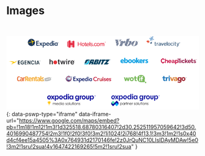 # Images


<img src="https://cdn.photoswipe.com/photoswipe-demo-images/photos/map-thumb.png" alt="" data-pswp-type="iframe" data-iframe-url="https://www.google.com/maps/embed?pb=!1m18!1m12!1m3!1d325518.68780316407!2d30.252511957059642!3d50.4016990487754!2m3!1f0!2f0!3f0!3m2!1i1024!2i768!4f13.1!3m3!1m2!1s0x40d4cf4ee15a4505%3A0x764931d2170146fe!2z0JrQuNC10LIsIDAyMDAw!5e0!3m2!1sru!2sua!4v1647422169265!5m2!1sru!2sua" href="https://maps.google.com/maps?ll=50.402036,30.532691&z=10&t=m&mapclient=embed&q=%D0%9A%D0%B8%D0%B5%D0%B2%2002000" target="_blank">






![iframe test](./the-power-of-platform-logos-updated.png){: data-pswp-type="iframe" data-iframe-url="https://www.google.com/maps/embed?pb=!1m18!1m12!1m3!1d325518.68780316407!2d30.252511957059642!3d50.4016990487754!2m3!1f0!2f0!3f0!3m2!1i1024!2i768!4f13.1!3m3!1m2!1s0x40d4cf4ee15a4505%3A0x764931d2170146fe!2z0JrQuNC10LIsIDAyMDAw!5e0!3m2!1sru!2sua!4v1647422169265!5m2!1sru!2sua" }
